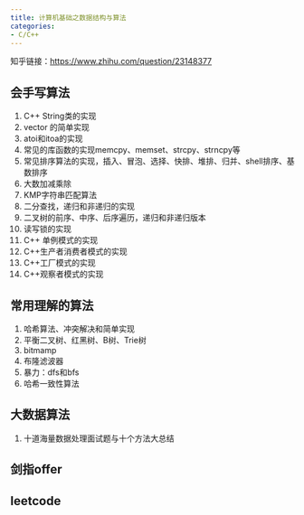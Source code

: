 ```yaml
---
title: 计算机基础之数据结构与算法
categories: 
- C/C++
---
```



知乎链接：https://www.zhihu.com/question/23148377


## 会手写算法
1. C++ String类的实现
2. vector 的简单实现
3. atoi和itoa的实现
4. 常见的库函数的实现memcpy、memset、strcpy、strncpy等
3. 常见排序算法的实现，插入、冒泡、选择、快排、堆排、归并、shell排序、基数排序
4. 大数加减乘除
5. KMP字符串匹配算法
6. 二分查找，递归和非递归的实现
7. 二叉树的前序、中序、后序遍历，递归和非递归版本
8. 读写锁的实现
1. C++ 单例模式的实现
9. C++生产者消费者模式的实现
10. C++工厂模式的实现
11. C++观察者模式的实现


## 常用理解的算法
1. 哈希算法、冲突解决和简单实现
2. 平衡二叉树、红黑树、B树、Trie树
3. bitmamp
4. 布隆滤波器
5. 暴力：dfs和bfs
6. 哈希一致性算法



## 大数据算法
1. 十道海量数据处理面试题与十个方法大总结


## 剑指offer

## leetcode




